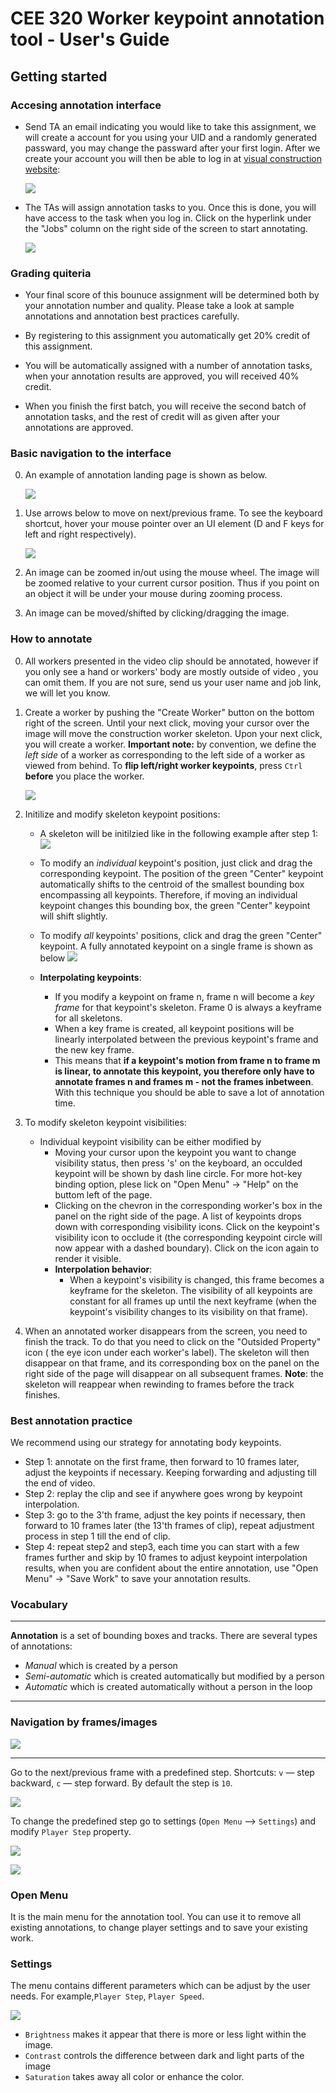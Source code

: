 # CEE 320 Worker keypoint annotation tool - User's Guide

## Getting started

### Accesing annotation interface

- Send TA an email indicating you would like to take this assignment, we will create a account for you using your UID and a randomly generated passward, you may change the passward after your first login. After we create your account you will then be able to log in at [visual construction website](visualconstruction.cee.illinois.edu):

   ![](static/documentation/images/image001.jpg)

- The TAs will assign annotation tasks to you. Once this is done, you will have access to the task when you log in. Click on the hyperlink under the "Jobs" column on the right side of the screen to start annotating. 

   ![](static/documentation/visualConstructionImages/annotatorlandingpage.png)

### Grading quiteria

- Your final score of this bounuce assignment will be determined both by your annotation number and quality. Please take a look at sample annotations and annotation best practices carefully.

- By registering to this assignment you automatically get 20% credit of this assignment.
- You will be automatically assigned with a number of annotation tasks, when your annotation results are approved, you will received 40% credit.
- When you finish the first batch, you will receive the second batch of annotation tasks, and the rest of credit will as given after your annotations are approved. 

### Basic navigation to the interface
0. An example of annotation landing page is shown as below.

    ![](static/documentation/visualConstructionImages/annotatintasklanding.png)

1. Use arrows below to move on next/previous frame. To see the keyboard shortcut, hover your mouse pointer over an UI element (D and F keys for left and right respectively).

    ![](static/documentation/images/image008.jpg)

2. An image can be zoomed in/out using the mouse wheel. The image will be zoomed relative to your current cursor position. Thus if you point on an object it will be under your mouse during zooming process.

3. An image can be moved/shifted by clicking/dragging the image.

### How to annotate
0. All workers presented in the video clip should be annotated, however if you only see a hand or workers' body are mostly outside of video , you can omit them. If you are not sure, send us your user name and job link, we will let you know.

1. Create a worker by pushing the "Create Worker" button on the bottom right of the screen. Until your next click, moving your cursor over the image will move the construction worker skeleton. Upon your next click, you will create a worker. **Important note:** by convention, we define the *left side* of a worker as corresponding to the left side of a worker as viewed from behind. To **flip left/right worker keypoints**, press ``Ctrl`` **before** you place the worker.

    ![](static/documentation/visualConstructionImages/createworker.png)
       
2. Initilize and  modify skeleton keypoint positions:
   - A skeleton will be initilzied like in the following example after step 1:
    ![](static/documentation/visualConstructionImages/initializeSkeleton.png)

   - To modify an *individual* keypoint's position, just click and drag the corresponding keypoint. 
     The position of the green "Center" keypoint automatically shifts to the centroid of the smallest bounding box encompassing all keypoints. Therefore, if moving an individual keypoint changes this bounding box, the green "Center" keypoint will shift slightly.
   - To modify *all* keypoints' positions, click and drag the green "Center" keypoint. A fully annotated keypoint on a single frame is shown as below
   ![](static/documentation/visualConstructionImages/annotatedSkeleton.png)

   - **Interpolating keypoints**:
      - If you modify a keypoint on frame n, frame n will become a *key frame* for that keypoint's skeleton. Frame 0 is always a keyframe for all skeletons.
      - When a key frame is created, all keypoint positions will be linearly interpolated between the previous keypoint's frame and the new key frame.
      - This means that **if a keypoint's motion from frame n to frame m is linear, to annotate this keypoint, you therefore only have to annotate frames n and frames m - not the frames inbetween**. With this technique you should be able to save a lot of annotation time.
     
4. To modify skeleton keypoint visibilities:
   - Individual keypoint visibility can be either modified by
      - Moving your cursor upon the keypoint you want to change visibility status, then press 's' on the keyboard, an occulded keypoint will be shown by dash line circle. For more hot-key binding option, plese lick on "Open Menu" -> "Help" on the buttom left of the page.
      - Clicking on the chevron in the corresponding worker's box in the panel on the right side of the page. A list of keypoints drops down with corresponding visibility icons. Click on the keypoint's visibility icon to occlude it (the corresponding keypoint circle will now appear with a dashed boundary). Click on the icon again to render it visible.
      - **Interpolation behavior**:
         - When a keypoint's visibility is changed, this frame becomes a keyframe for the skeleton. The visibility of all keypoints are constant for all frames up until the next keyframe (when the keypoint's visibility changes to its visibility on that frame).
         

5. When an annotated worker disappears from the screen, you need to finish the track. To do that you need to click on the "Outsided Property" icon ( the eye icon under each worker's label). The skeleton will then disappear on that frame, and its corresponding box on the panel on the right side of the page will disappear on all subsequent frames. **Note**: the skeleton will reappear when rewinding to frames before the track finishes.
    
### Best annotation practice
   We recommend using our strategy for annotating body keypoints.
   - Step 1: annotate on the first frame, then forward to 10 frames later, adjust the keypoints if necessary. Keeping forwarding and adjusting till the end of video.
   - Step 2: replay the clip and see if anywhere goes wrong by keypoint interpolation.
   - Step 3: go to the 3'th frame, adjust the key points if necessary, then forward to 10 frames later (the 13'th frames of clip), repeat adjustment process in step 1 till the end of clip.
   - Step 4: repeat step2 and step3, each time you can start with a few frames further and skip by 10 frames to adjust keypoint interpolation results, when you are confident about the entire annotation, use "Open Menu" -> "Save Work" to save your annotation results.

### Vocabulary

---
**Annotation** is a set of bounding boxes and tracks. There are several types of annotations:
- *Manual* which is created by a person
- *Semi-automatic* which is created automatically but modified by a person
- *Automatic* which is created automatically without a person in the loop
---
### Navigation by frames/images

![](static/documentation/images/image035.jpg)

---
Go to the next/previous frame with a predefined step. Shortcuts: ``v`` — step backward, ``c`` — step forward. By default the step is ``10``.

![](static/documentation/images/image037.jpg)

To change the predefined step go to settings (``Open Menu`` —> ``Settings``) and modify ``Player Step`` property.

![](static/documentation/images/image038.jpg)

![](static/documentation/images/image039.jpg)

### Open Menu
It is the main menu for the annotation tool. You can use it to remove all existing annotations, to change player settings and to save your existing work.

### Settings

The menu contains different parameters which can be adjust by the user needs. For example,``Player Step``, ``Player Speed``.

![](static/documentation/images/image052.jpg)

 - ``Brightness`` makes it appear that there is more or less light within the image.
 - ``Contrast`` controls the difference between dark and light parts of the image
 - ``Saturation`` takes away all color or enhance the color.
